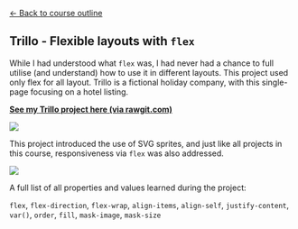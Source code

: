 [← Back to course outline](../)

## Trillo - Flexible layouts with `flex`

While I had understood what `flex` was, I had never had a chance to full utilise (and understand) how to use it in different layouts. This project used only flex for all layout. Trillo is a fictional holiday company, with this single-page focusing on a hotel listing.

**[See my Trillo project here (via rawgit.com)](https://rawgit.com/jakeisonline/udemy-courses/master/advanced-css/trillo/index.html)**

![](desktop-example.gif)

This project introduced the use of SVG sprites, and just like all projects in this course, responsiveness via `flex` was also addressed.

![](responsive-example.gif)

A full list of all properties and values learned during the project:

`flex`, `flex-direction`, `flex-wrap`, `align-items`, `align-self`, `justify-content`, `var()`, `order`, `fill`, `mask-image`, `mask-size`
